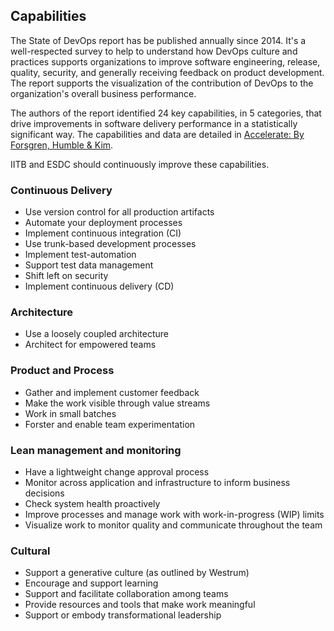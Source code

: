 ## Capabilities

The State of DevOps report has be published annually since 2014.
It's a well-respected survey to help to understand how DevOps culture and practices supports organizations to improve software engineering, release, quality, security, and generally receiving feedback on product development.
The report supports the visualization of the contribution of DevOps to the organization's overall business performance.

The authors of the report identified 24 key capabilities, in 5 categories, that drive improvements in software delivery performance in a statistically significant way.
The capabilities and data are detailed in [Accelerate: By Forsgren, Humble & Kim](https://itrevolution.com/book/accelerate/).

IITB and ESDC should continuously improve these capabilities.

### Continuous Delivery

- Use version control for all production artifacts
- Automate your deployment processes
- Implement continuous integration (CI)
- Use trunk-based development processes
- Implement test-automation
- Support test data management
- Shift left on security
- Implement continuous delivery (CD)

### Architecture

- Use a loosely coupled architecture
- Architect for empowered teams

### Product and Process

- Gather and implement customer feedback
- Make the work visible through value streams
- Work in small batches
- Forster and enable team experimentation

### Lean management and monitoring

- Have a lightweight change approval process
- Monitor across application and infrastructure to inform business decisions
- Check system health proactively
- Improve processes and manage work with work-in-progress (WIP) limits
- Visualize work to monitor quality and communicate throughout the team

### Cultural

- Support a generative culture (as outlined by Westrum)
- Encourage and support learning
- Support and facilitate collaboration among teams
- Provide resources and tools that make work meaningful
- Support or embody transformational leadership
